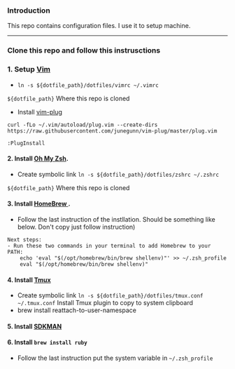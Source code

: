 ### Introduction
This repo contains configuration files. I use it to setup machine.
<hr>

### Clone this repo and follow this instrusctions 

### 1. Setup <a href="https://www.vim.org/">Vim</a>
- `ln -s ${dotfile_path}/dotfiles/vimrc ~/.vimrc`

`${dotfile_path}` Where this repo is cloned 

- Install <a href="https://github.com/junegunn/vim-plug">vim-plug</a>
 ```
 curl -fLo ~/.vim/autoload/plug.vim --create-dirs https://raw.githubusercontent.com/junegunn/vim-plug/master/plug.vim
 
 :PlugInstall
```


#### 2. Install <a href="https://ohmyz.sh/#install">Oh My Zsh</a>.
- Create symbolic link `ln -s ${dotfile_path}/dotfiles/zshrc ~/.zshrc`

`${dotfile_path}` Where this repo is cloned 

#### 3. Install <a href="https://brew.sh/"> HomeBrew </a>.
- Follow the last instruction of the instllation. Should be something like below. Don't copy just follow instruction)

``` 
Next steps:
- Run these two commands in your terminal to add Homebrew to your PATH:
    echo 'eval "$(/opt/homebrew/bin/brew shellenv)"' >> ~/.zsh_profile
    eval "$(/opt/homebrew/bin/brew shellenv)"
```

#### 4. Install <a href="https://github.com/tmux/tmux/wiki">Tmux</a> 
- Create symbolic link `ln -s ${dotfile_path}/dotfiles/tmux.conf ~/.tmux.conf`
Install Tmux plugin to copy to system clipboard
- brew install reattach-to-user-namespace

#### 5. Install <a href="https://sdkman.io/install"> SDKMAN </a>

#### 6. Install `brew install ruby`
- Follow the last instruction put the system variable in  `~/.zsh_profile`
  
